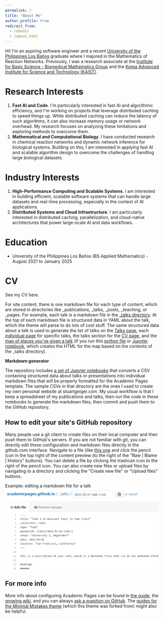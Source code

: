 ```yaml
---
permalink: /
title: "About Me"
author_profile: true
redirect_from: 
  - /about/
  - /about.html
---
```


Hi! I'm an aspiring software engineer and a recent [University of the Philippines Los Baños](https://uplb.edu.ph/) graduate where I majored in the Mathematics of Reaction Networks. Previously, I was a research associate at the [Institute for Basic Science - Biomedical Mathematics Group](https://www.ibs.re.kr/bimag/) and the [Korea Advanced Institute for Science and Technology (KAIST)](https://www.kaist.ac.kr/en/).


Research Interests
======
1. **Fast AI and Code**. I'm particularly interested in fast AI and algorithmic efficiency, and I'm working on projects that leverage distributed caching to speed things up. While distributed caching can reduce the latency of such algorithms, it can also increase memory usage or network overhead. My research focuses on analyzing these limitations and exploring methods to overcome them.
1. **Mathematical and Computational Biology**. I have conducted research in chemical reaction networks and dynamic network inference for biological systems. Building on this, I am interested in applying fast AI and scalable algorithm design to overcome the challenges of handling large biological datasets.

Industry Interests
======
1. **High-Performance Computing and Scalable Systems**. I am interested in building efficient, scalable software systems that can handle large datasets and real-time processing, especially in the context of AI applications.
1. **Distributed Systems and Cloud Infrastructure**. I am particularly interested in distributed caching, parallelization, and cloud-native architectures that power large-scale AI and data workflows.

Education
======
* University of the Philippines Los Baños (BS Applied Mathematics) - August 2021 to January 2025 

CV
======
See my CV here.

For site content, there is one markdown file for each type of content, which are stored in directories like _publications, _talks, _posts, _teaching, or _pages. For example, each talk is a markdown file in the [_talks directory](https://github.com/academicpages/academicpages.github.io/tree/master/_talks). At the top of each markdown file is structured data in YAML about the talk, which the theme will parse to do lots of cool stuff. The same structured data about a talk is used to generate the list of talks on the [Talks page](https://academicpages.github.io/talks), each [individual page](https://academicpages.github.io/talks/2012-03-01-talk-1) for specific talks, the talks section for the [CV page](https://academicpages.github.io/cv), and the [map of places you've given a talk](https://academicpages.github.io/talkmap.html) (if you run this [python file](https://github.com/academicpages/academicpages.github.io/blob/master/talkmap.py) or [Jupyter notebook](https://github.com/academicpages/academicpages.github.io/blob/master/talkmap.ipynb), which creates the HTML for the map based on the contents of the _talks directory).

**Markdown generator**

The repository includes [a set of Jupyter notebooks](https://github.com/academicpages/academicpages.github.io/tree/master/markdown_generator
) that converts a CSV containing structured data about talks or presentations into individual markdown files that will be properly formatted for the Academic Pages template. The sample CSVs in that directory are the ones I used to create my own personal website at stuartgeiger.com. My usual workflow is that I keep a spreadsheet of my publications and talks, then run the code in these notebooks to generate the markdown files, then commit and push them to the GitHub repository.

How to edit your site's GitHub repository
------
Many people use a git client to create files on their local computer and then push them to GitHub's servers. If you are not familiar with git, you can directly edit these configuration and markdown files directly in the github.com interface. Navigate to a file (like [this one](https://github.com/academicpages/academicpages.github.io/blob/master/_talks/2012-03-01-talk-1.md) and click the pencil icon in the top right of the content preview (to the right of the "Raw | Blame | History" buttons). You can delete a file by clicking the trashcan icon to the right of the pencil icon. You can also create new files or upload files by navigating to a directory and clicking the "Create new file" or "Upload files" buttons. 

Example: editing a markdown file for a talk
![Editing a markdown file for a talk](/images/editing-talk.png)

For more info
------
More info about configuring Academic Pages can be found in [the guide](https://academicpages.github.io/markdown/), the [growing wiki](https://github.com/academicpages/academicpages.github.io/wiki), and you can always [ask a question on GitHub](https://github.com/academicpages/academicpages.github.io/discussions). The [guides for the Minimal Mistakes theme](https://mmistakes.github.io/minimal-mistakes/docs/configuration/) (which this theme was forked from) might also be helpful.
